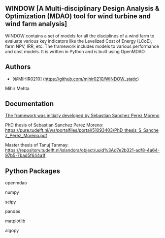 
## WINDOW [A Multi-disciplinary Design Analysis & Optimization (MDAO) tool for wind turbine and wind farm analysis]

WINDOW contains a set of models for all the disciplines of a wind farm to evaluate various key indicators like the Levelized Cost of Energy (LCoE), farm NPV, IRR, etc. The framework includes models to various performance and cost models. It is written in Python and is built using OpenMDAO.




## Authors

- [@MIHIR0210] (https://github.com/mihir0210/WINDOW_static)

Mihir Mehta
## Documentation

[The framework was initially developed by Sebastian Sanchez Perez Moreno ](https://pure.tudelft.nl/ws/portalfiles/portal/51093403/PhD_thesis_S_Sanchez_Perez_Moreno.pdf)

PhD thesis of Sebastian Sanchez Perez Moreno: https://pure.tudelft.nl/ws/portalfiles/portal/51093403/PhD_thesis_S_Sanchez_Perez_Moreno.pdf

Master thesis of Tanuj Tanmay:
https://repository.tudelft.nl/islandora/object/uuid%3Ad7e2b321-adf8-4a64-97b5-7bad5f644a1f
## Python Packages

openmdao

numpy

scipy

pandas

matplotlib

algopy
